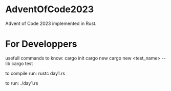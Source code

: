 # AdventOfCode2023
Advent of Code 2023 implemented in Rust.

# For Developpers
usefull commands to know:
cargo init
cargo new <module>
cargo new <test_name> --lib
cargo test

to compile run:
rustc day1.rs

to run:
./day1.rs
